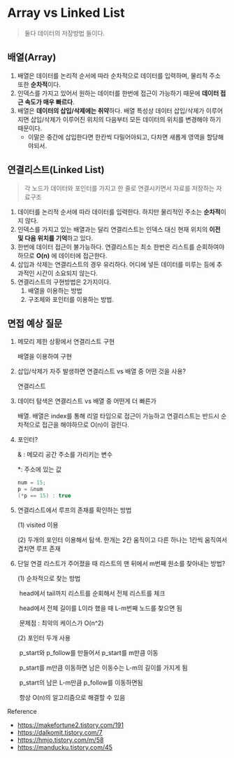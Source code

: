 # Array vs Linked List

> 둘다 데이터의 저장방법 들이다.

## 배열(Array)

1. 배열은 데이터를 논리적 순서에 따라 순차적으로 데이터를 입력하며, 물리적 주소 또한 **순차적**이다.
2. 인덱스를 가지고 있어서 원하는 데이터를 한번에 접근이 가능하기 때문에 **데이터 접근 속도가 매우 빠르다**.
3. 배열은 **데이터의 삽입/삭제에는 취약**하다. 배열 특성상 데이터 삽입/삭제가 이루어지면 삽입/삭제가 이루어진 위치의 다음부터 모든 데이터의 위치를 변경해야 하기 때문이다. 
   * 이말은 중간에 삽입한다면 한칸씩 다밀어야되고, 다차면 새롭게 영역을 할당해야되서.



## 연결리스트(Linked List)

> 각 노드가 데이터와 포인터를 가지고 한 줄로 연결시키면서 자료를 저장하는 자료구조

1. 데이터를 논리적 순서에 따라 데이터를 입력한다. 하지만 물리적인 주소는 **순차적**이지 않다.
2. 인덱스를 가지고 있는 배열과는 달리 연결리스트는 인덱스 대신 현재 위치의 **이전 및 다음 위치를 기억**하고 있다.
3. 한번에 데이터 접근이 불가능하다. 연결리스트는 최소 한번은 리스트를 순회하여야 하므로 **O(n)** 에 데이터에 접근한다. 
4. 삽입과 삭제는 연결리스트의 경우 유리하다. 어디에 넣든 데이터를 미루는 등에 추과적인 시간이 소요되지 않는다. 
5. 연결리스트의 구현방법은 2가지이다.
   1. 배열을 이용하는 방법
   2. 구조체와 포인터를 이용하는 방법.



## **면접 예상 질문**

1. 메모리 제한 상황에서 연결리스트 구현

   배열을 이용하여 구현

2. 삽입/삭제가 자주 발생하면 연결리스트 vs 배열 중 어떤 것을 사용?

   연결리스트

3. 데이터 탐색은 연결리스트 vs 배열 중 어떤게 더 빠른가

   배열. 배열은 index를 통해 리얼 타임으로 접근이 가능하고 연결리스트는 반드시 순차적으로 접근을 해야하므로 O(n)이 걸린다.

4. 포인터? 

   & : 메모리 공간 주소를 가리키는 변수

   *: 주소에 있는 값

   ~~~C++
   num = 15;
   p = &num
   (*p == 15) : true
   ~~~

5. 연결리스트에서 루프의 존재를 확인하는 방법

   (1)  visited 이용

   (2)  두개의 포인터 이용해서 탐색. 한개는 2칸 움직이고 다른 하나는 1칸씩 움직여서 겹치면 루프 존재

6. 단일 연결 리스트가 주어졌을 때 리스트의 맨 뒤에서 m번째 원소를 찾아내는 방법?

   (1)  순차적으로 찾는 방법

   ​	head에서 tail까지 리스트를 순회해서 전체 리스트를 체크

   ​	head에서 전체 길이를 L이라 했을 때 L-m번째 노드를 찾으면 됨

   ​	문제점 : 최악의 케이스가 O(n^2)

   (2) 포인터 두개 사용

   ​	p_start와 p_follow를 만들어서 p_start를 m만큼 이동

   ​	p_start를 m만큼 이동하면 남은 이동수는 L-m의 길이를 가지게 됨

   ​	p_start의 남은 L-m만큼 p_follow를 이동하면됨

   ​	항상 O(n)의 알고리즘으로 해결할 수 있음

   

Reference

* https://makefortune2.tistory.com/191
* https://dalkomit.tistory.com/7
* https://hmjo.tistory.com/m/58
* https://manducku.tistory.com/45